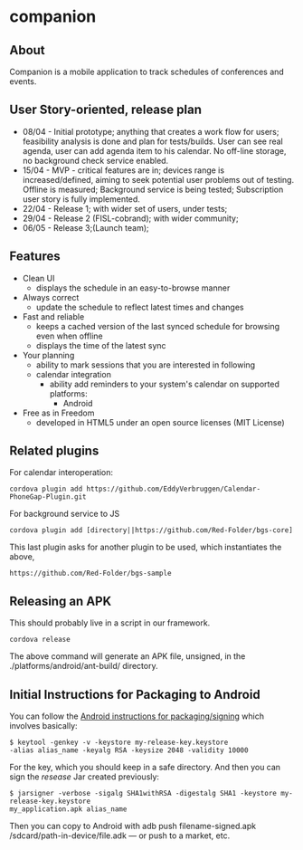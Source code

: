 companion
=========

## About

Companion is a mobile application to track schedules of conferences and events.


## User Story-oriented, release plan

* 08/04 - Initial prototype; anything that creates a work flow for users; feasibility analysis is done and plan for tests/builds. User can see real agenda, user can add agenda item to his calendar. No off-line storage, no background check service enabled.  
* 15/04 - MVP - critical features are in; devices range is increased/defined, aiming to seek potential user problems out of testing. Offline is measured; Background service is being tested; Subscription user story is fully implemented. 
* 22/04 - Release 1; with wider set of users, under tests; 
* 29/04 - Release 2 (FISL-cobrand); with wider community; 
* 06/05 - Release 3;(Launch team); 

## Features

* Clean UI
  * displays the schedule in an easy-to-browse manner
* Always correct
  * update the schedule to reflect latest times and changes
* Fast and reliable
  * keeps a cached version of the last synced schedule for browsing even when offline
  * displays the time of the latest sync
* Your planning
  * ability to mark sessions that you are interested in following
  * calendar integration
    * ability add reminders to your system's calendar on supported platforms:
      * Android
* Free as in Freedom
  * developed in HTML5 under an open source licenses (MIT License)

## Related plugins

For calendar interoperation:

    cordova plugin add https://github.com/EddyVerbruggen/Calendar-PhoneGap-Plugin.git

For background service to JS

    cordova plugin add [directory||https://github.com/Red-Folder/bgs-core]

This last plugin asks for another plugin to be used, which instantiates the above,

    https://github.com/Red-Folder/bgs-sample

## Releasing an APK

This should probably live in a script in our framework.

    cordova release

The above command will generate an APK file, unsigned, in the ./platforms/android/ant-build/ directory.

## Initial Instructions for Packaging to Android

You can follow the [Android instructions for packaging/signing](http://developer.android.com/tools/publishing/app-signing.html) which involves basically:

    $ keytool -genkey -v -keystore my-release-key.keystore
    -alias alias_name -keyalg RSA -keysize 2048 -validity 10000

For the key, which you should keep in a safe directory. And then you can sign the *resease* Jar created previously:

    $ jarsigner -verbose -sigalg SHA1withRSA -digestalg SHA1 -keystore my-release-key.keystore
    my_application.apk alias_name

Then you can copy to Android with adb push filename-signed.apk /sdcard/path-in-device/file.adk — or push to a market, etc.
